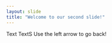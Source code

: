 ```yaml
---
layout: slide
title: "Welcome to our second slide!"
---
```

Text TextS
Use the left arrow to go back!
